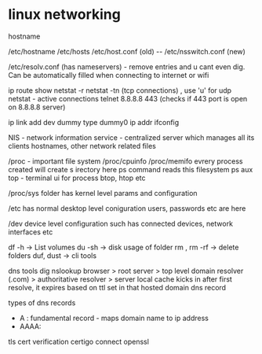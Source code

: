 linux networking
================

hostname

/etc/hostname
/etc/hosts
/etc/host.conf (old)  -- /etc/nsswitch.conf (new)

/etc/resolv.conf (has nameservers) - remove entries and u cant even dig. Can be automatically filled when connecting to internet or wifi

ip route show
netstat -r
netstat -tn (tcp connections) , use 'u' for udp
netstat - active connections
telnet 8.8.8.8 443 (checks if 443 port is open on 8.8.8.8 server)


ip link add dev dummy type dummy0
ip addr
ifconfig

NIS - network information service - centralized server which manages all its clients hostnames, other network related files

/proc - important file system 
/proc/cpuinfo
/proc/memifo
evrery process created will create s irectory here
ps command reads this filesystem
ps aux
top - terminal ui for process
btop, htop etc

/proc/sys folder has kernel level params and configuration

/etc has normal desktop level coniguration
users, passwords etc are here

/dev
device level configuration such has connected devices, network interfaces etc


df -h -> List volumes
du -sh -> disk usage of folder
rm , rm -rf -> delete folders
duf, dust -> cli tools

dns tools
dig
nslookup
browser > root server > top level domain resolver (.com) > authoritative resolver > server
local cache kicks in after first resolve, it  expires based on ttl set in that  hosted domain dns record

types of dns records
- A : fundamental record - maps domain name to ip address
- AAAA: 

tls cert verification
certigo connect
openssl


